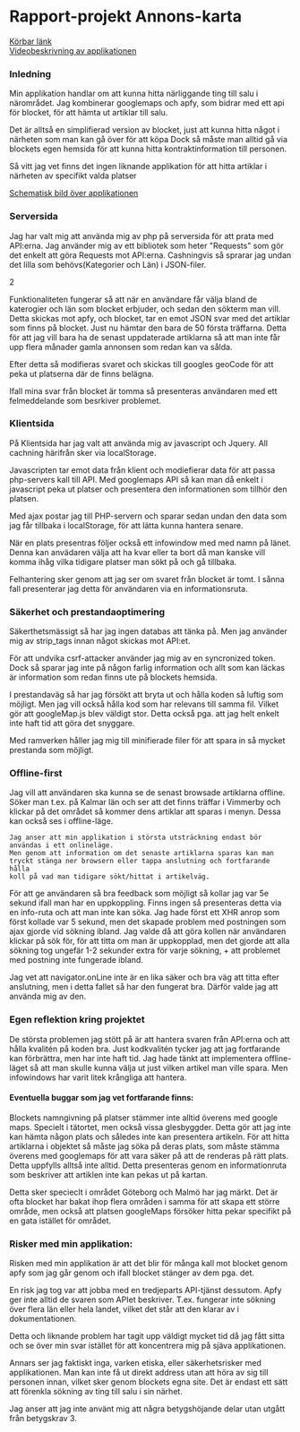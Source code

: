 <h1>Rapport-projekt Annons-karta</h1>

<a href="eerie.se/annons-karta/index.php" target="_blank">Körbar länk</a><br>
<a href="https://www.screenmailer.com/v/3PAecDl6n5EaaTE">Videobeskrivning av applikationen</a>

<h3>Inledning</h3>

<p>Min applikation handlar om att kunna hitta närliggande ting till salu i närområdet. Jag kombinerar
googlemaps och apfy, som bidrar med ett api för blocket, för att hämta ut artiklar till salu.</p>

<p>Det är alltså en simplifierad version av blocket, just att kunna hitta något i närheten som man kan gå över för att köpa
Dock så måste man alltid gå via blockets egen hemsida för att kunna hitta kontraktinformation till personen.
</p>
<p>
Så vitt jag vet finns det ingen liknande applikation för att hitta artiklar i närheten av specifikt valda platser
</p>

<a href="https://docs.google.com/document/d/1nG-OKwRkq7y77750JxQJvKVlCdL4f3uiXsZsK-Jh5oU/edit">Schematisk bild över applikationen</a>

<h3>Serversida</h3>

<p>
Jag har valt mig att använda mig av php på serversida för att prata med API:erna.
Jag använder mig av ett bibliotek som heter "Requests" som gör det enkelt att göra Requests mot API:erna.
Cashningvis så sprarar jag undan det lilla som behövs(Kategorier och Län) i JSON-filer.
</p>2

<p>
Funktionaliteten fungerar så att när en användare får välja bland de katerogier och län som blocket erbjuder, och sedan den sökterm man vill.
Detta skickas mot apfy, och blocket, tar en emot JSON svar med det artiklar som finns på blocket.
Just nu hämtar den bara de 50 första träffarna. Detta för att jag vill bara ha de senast uppdaterade artiklarna så att man inte får upp flera månader gamla annonsen som redan kan va sålda.

Efter detta så modifieras svaret och skickas till googles geoCode för att peka ut platserna där de finns belägna.
</p>

<p>Ifall mina svar från blocket är tomma så presenteras användaren med ett felmeddelande som besrkiver problemet.</p>

<h3>Klientsida</h3>

<p>På Klientsida har jag valt att använda mig av javascript och Jquery. All cachning härifrån sker via localStorage.
</p>

<p>
Javascripten tar emot data från klient och modiefierar data för att passa php-servers kall till API.
Med googlemaps API så kan man då enkelt i javascript peka ut platser och presentera den informationen som tillhör den platsen.
</p>

<p>
Med ajax postar jag till PHP-servern och sparar sedan undan den data som jag får tillbaka i localStorage, för att lätta kunna hantera senare.
</p>
<p>
När en plats presentras följer också ett infowindow med med namn på länet. Denna kan anvädaren välja att ha kvar eller ta bort
då man kanske vill komma ihåg vilka tidigare platser man sökt på och gå tillbaka.
</p>
<p>
Felhantering sker genom att jag ser om svaret från blocket är tomt. I sånna fall presenterar jag detta för användaren via en informationsruta.
</p>

<h3>Säkerhet och prestandaoptimering</h3>

<p>
Säkerthetsmässigt så har jag ingen databas att tänka på. Men jag använder mig av strip_tags innan något skickas
mot API:et.
</p>
<p>
För att undvika csrf-attacker använder jag mig av en syncronized token. Dock så sparar jag inte på någon farlig information och allt som kan läckas är information som redan finns ute på blockets hemsida.
</p>
<p>
I prestandaväg så har jag försökt att bryta ut och hålla koden så luftig som möjligt.
Men jag vill också hålla kod som har relevans till samma fil. Vilket gör att googleMap.js blev väldigt stor.
Detta också pga. att jag helt enkelt inte haft tid att göra det snyggare.

Med ramverken håller jag mig till minifierade filer för att spara in så mycket prestanda som möjligt.
</p>

<h3>Offline-first</h3>

<p>
    Jag vill att användaren ska kunna se de senast browsade artiklarna offline.
    Söker man t.ex. på Kalmar län och ser att det finns träffar i Vimmerby och klickar på det området så kommer dens artiklar att sparas i menyn.
    Dessa kan också ses i offline-läge.

    Jag anser att min applikation i största utsträckning endast bör användas i ett onlineläge.
    Men genom att information om det senaste artiklarna sparas kan man tryckt stänga ner browsern eller tappa anslutning och fortfarande hålla
    koll på vad man tidigare sökt/hittat i artikelväg.
</p>
<p>
För att ge användaren så bra feedback som möjligt så kollar jag var 5e sekund ifall man har en uppkoppling. Finns ingen så presenteras detta via en info-ruta och
att man inte kan söka.
Jag hade först ett XHR anrop som först kollade var 5 sekund, men det skapade problem med postningen som ajax gjorde vid sökning ibland.
Jag valde då att göra kollen när användaren klickar på sök för, för att titta om man är uppkopplad, men det gjorde att
alla sökning tog ungefär 1-2 sekunder extra för varje sökning, + att problemet med postning inte fungerade ibland.
</p>
<p>
Jag vet att navigator.onLine inte är en lika säker och bra väg att titta efter anslutning, men i detta fallet så har den fungerat bra.
Därför valde jag att använda mig av den.
</p>

<h3>Egen reflektion kring projektet</h3>
<p>
    De största problemen jag stött på är att hantera svaren från API:erna och att hålla kvalitén på koden bra.
    Just kodkvalitén tycker jag att jag fortfarande kan förbrättra, men har inte haft tid.
    Jag hade tänkt att implementera offline-läget så att man skulle kunna välja ut just vilken artikel man ville spara.
    Men infowindows har varit litek krångliga att hantera.
</p>

<h4>Eventuella buggar som jag vet fortfarande finns:</h4>
<p>
   Blockets namngivning på platser stämmer inte alltid överens med google maps. Specielt i tätortet, men också vissa glesbyggder.
   Detta gör att jag inte kan hämta någon plats och således inte kan presentera artikeln.
   För att hitta artiklarna i objektet så måste jag söka på deras plats, som måste stämma överens med googlemaps för att vara
   säker på att de renderas på rätt plats. Detta uppfylls alltså inte alltid.
   Detta presenteras genom en informationruta som beskriver att artiklen inte kan pekas ut på kartan.
</p>
<p>
Detta sker specieclt i området Göteborg och Malmö har jag märkt. Det är ofta blocket har bakat ihop flera områden i samma för att skapa ett större område,
men också att platsen googleMaps försöker hitta pekar specifikt på en gata istället för området.
</p>

<h3>Risker med min applikation: </h3>
<p>
Risken med min applikation är att det blir för många kall mot blocket genom apfy som jag går genom och ifall blocket stänger av dem pga. det.
</p>
<p>
En risk jag tog var att jobba med en tredjeparts API-tjänst dessutom. Apfy ger inte alltid de svaren som APIet beskriver.
T.ex. fungerar inte sökning över flera län eller hela landet, vilket det står att den klarar av i dokumentationen.
</p>
<p>
Detta och liknande problem har tagit upp väldigt mycket tid då jag fått sitta och se över min svar istället för att koncentrera mig på sjäva applikationen.
</p>
<p>
Annars ser jag faktiskt inga, varken etiska, eller säkerhetsrisker med applikationen.
Man kan inte få ut direkt address utan att höra av sig till personen innan, vilket sker genom blockets egna site.
Det är endast ett sätt att förenkla sökning av ting till salu i sin närhet.
</p>
<p>
Jag anser att jag inte använt mig att några betygshöjande delar utan utgått från betygskrav 3.
</p>
